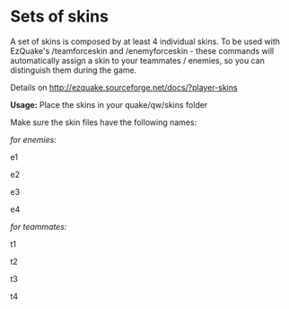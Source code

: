 # Sets of skins
A set of skins is composed by at least 4 individual skins. To be used with EzQuake's /teamforceskin and /enemyforceskin - these commands will automatically assign a skin to your teammates / enemies, so you can distinguish them during the game.

Details on http://ezquake.sourceforge.net/docs/?player-skins

**Usage:**
Place the skins in your quake/qw/skins folder


Make sure the skin files have the following names:

*for enemies:*

e1 

e2 

e3

e4

*for teammates:*

t1

t2

t3

t4



